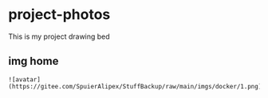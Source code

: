 # project-photos
This is my project drawing bed

## img home
```
![avatar](https://gitee.com/SpuierAlipex/StuffBackup/raw/main/imgs/docker/1.png)
```
